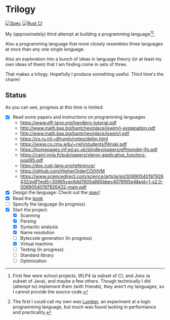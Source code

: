 # Trilogy

[![Spec](https://github.com/foxfriends/trilogy/actions/workflows/spec.yaml/badge.svg)](https://github.com/foxfriends/trilogy/actions/workflows/spec.yaml)
[![Rust CI](https://github.com/foxfriends/trilogy/actions/workflows/rust.yml/badge.svg)](https://github.com/foxfriends/trilogy/actions/workflows/rust.yml)

My (approximately) third attempt at building a programming language[^1][^2].

Also a programming language that more closely resembles three languages
at once than any one single language.

Also an exploration into a bunch of ideas in language theory (or at least my own
ideas of them) that I am finding come in sets of three.

That makes a trilogy. Hopefully I produce something useful. Third time's the charm!

[^1]: First few were school projects, WLP4 (a subset of C), and Joos (a subset of Java), and maybe a few others. Though technically I did (attempt to) implement them (with friends), they aren't *my* languages, so I cannot provide the source code.
[^2]: The first I could call my own was [Lumber](https://github.com/foxfriends/lumber), an experiment at a logic programming language, but much was found lacking in performance and practicality.

## Status

As you can see, progress at this time is limited:

- [x] Read some papers and instructions on programming languages
    - https://www.eff-lang.org/handlers-tutorial.pdf
    - http://www.math.bas.bg/bantchev/place/iswim/j-explanation.pdf
    - http://www.math.bas.bg/bantchev/place/iswim/j.pdf
    - https://cs.ru.nl/~dfrumin/notes/delim.html
    - https://www.cs.cmu.edu/~rwh/students/filinski.pdf
    - https://homepages.inf.ed.ac.uk/slindley/papers/effmondel-jfp.pdf
    - https://caml.inria.fr/pub/papers/xleroy-applicative_functors-popl95.pdf
    - https://doc.rust-lang.org/reference/
    - https://github.com/HigherOrderCO/HVM
    - https://www.sciencedirect.com/science/article/pii/S0890540197926432/pdf?md5=30965cec6dd7605a865bbec4076f65e4&pid=1-s2.0-S0890540197926432-main.pdf
- [x] Design the language: Check out the [spec](./spec/)!
- [x] Read the [book](https://craftinginterpreters.com/)
- [ ] Specify the language (In progress)
- [x] Start the project:
    - [x] Scanning
    - [x] Parsing
    - [x] Syntactic analysis
    - [x] Name resolution
    - [ ] Bytecode generation (In progress)
    - [x] Virtual machine
    - [ ] Testing (In progress)
    - [ ] Standard library
    - [ ] Optimization
